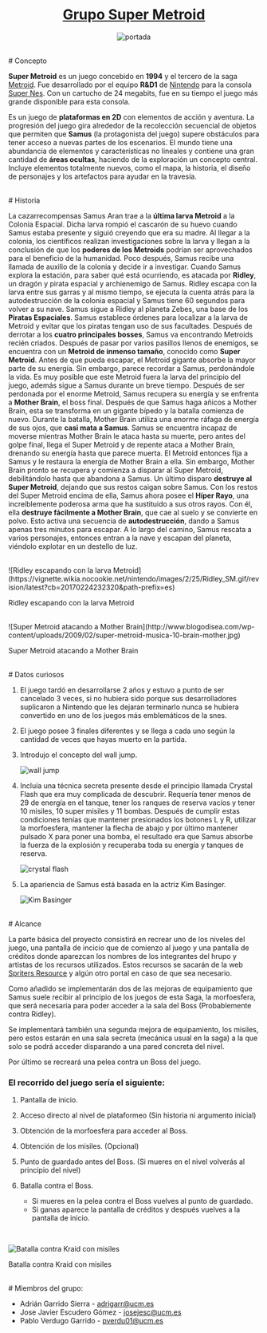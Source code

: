 <center>
  <h1><u>Grupo Super Metroid</u></h1>

![portada](https://vignette.wikia.nocookie.net/metroid/images/d/d6/Super_Metroid_pantalla_inicio_sm.gif/revision/latest?cb=20140318203744&path-prefix=es)
</center>

<br/>
# Concepto

**Super Metroid** es un juego concebido en **1994** y el tercero de la saga [Metroid](https://es.wikipedia.org/wiki/Metroid). Fue desarrollado por el equipo **R&D1** de [Nintendo](https://www.nintendo.es) para la consola [Super Nes](https://es.wikipedia.org/wiki/Super_Nintendo). Con un cartucho de 24 megabits, fue en su tiempo el juego más grande disponible para esta consola.

Es un juego de **plataformas en 2D** con elementos de acción y aventura. La progresión del juego gira alrededor de la recolección secuencial de objetos que permiten que **Samus** (la protagonista del juego) supere obstáculos para tener acceso a nuevas partes de los escenarios. El mundo tiene una abundancia de elementos y características no lineales y contiene una gran cantidad de **áreas ocultas**, haciendo de la exploración un concepto central. Incluye elementos totalmente nuevos, como el mapa, la historia, el diseño de personajes y los artefactos para ayudar en la travesía.

<br/>
# Historia

La cazarrecompensas Samus Aran trae a la **última larva Metroid** a la Colonia Espacial. Dicha larva rompió el cascarón de su huevo cuando Samus estaba presente y siguió creyendo que era su madre. Al llegar a la colonia, los científicos realizan investigaciones sobre la larva y llegan a la conclusión de que los **poderes de los Metroids** podrían ser aprovechados para el beneficio de la humanidad. Poco después, Samus recibe una llamada de auxilio de la colonia y decide ir a investigar. Cuando Samus explora la estación, para saber qué está ocurriendo, es atacada por **Ridley**, un dragón y pirata espacial y archienemigo de Samus. Ridley escapa con la larva entre sus garras y al mismo tiempo, se ejecuta la cuenta atrás para la autodestrucción de la colonia espacial y Samus tiene 60 segundos para volver a su nave. Samus sigue a Ridley al planeta Zebes, una base de los **Piratas Espaciales**. Samus establece órdenes para localizar a la larva de Metroid y evitar que los piratas tengan uso de sus facultades. Después de derrotar a los **cuatro principales bosses**, Samus va encontrando Metroids recién criados. Después de pasar por varios pasillos llenos de enemigos, se encuentra con un **Metroid de inmenso tamaño**, conocido como **Super Metroid**. Antes de que pueda escapar, el Metroid gigante absorbe la mayor parte de su energía. Sin embargo, parece recordar a Samus, perdonándole la vida. Es muy posible que este Metroid fuera la larva del principio del juego, además sigue a Samus durante un breve tiempo. Después de ser perdonada por el enorme Metroid, Samus recupera su energía y se enfrenta a **Mother Brain**, el boss final. Después de que Samus haga añicos  a Mother Brain, esta se transforma en un gigante bípedo y la batalla comienza de nuevo. Durante la batalla, Mother Brain utiliza una enorme ráfaga de energía de sus ojos, que **casi mata a Samus**. Samus se encuentra incapaz de moverse mientras Mother Brain le ataca hasta su muerte, pero antes del golpe final, llega el Super Metroid y de repente ataca a Mother Brain, drenando su energía hasta que parece muerta. El Metroid entonces fija a Samus y le restaura la energía de Mother Brain a ella. Sin embargo, Mother Brain pronto se recupera y comienza a disparar al Super Metroid, debilitándolo hasta que abandona a Samus. Un último disparo **destruye al Super Metroid**, dejando que sus restos caigan sobre Samus. Con los restos del Super Metroid encima de ella, Samus ahora posee el **Híper Rayo**, una increíblemente poderosa arma que ha sustituido a sus otros rayos. Con él, ella **destruye fácilmente a Mother Brain**, que cae al suelo y se convierte en polvo. Esto activa una secuencia de **autodestrucción**, dando a Samus apenas tres minutos para escapar. A lo largo del camino, Samus rescata a varios personajes, entonces entran a la nave y escapan del planeta, viéndolo explotar en un destello de luz.

<br/>
![Ridley escapando con la larva Metroid](https://vignette.wikia.nocookie.net/nintendo/images/2/25/Ridley_SM.gif/revision/latest?cb=20170224232320&path-prefix=es)

Ridley escapando con la larva Metroid

<br/>
![Super Metroid atacando a Mother Brain](http://www.blogodisea.com/wp-content/uploads/2009/02/super-metroid-musica-10-brain-mother.jpg)

Super Metroid atacando a Mother Brain

<br/>
# Datos curiosos

1. El juego tardó en desarrollarse 2 años y estuvo a punto de ser cancelado 3 veces, si no hubiera sido porque sus desarrolladores suplicaron a Nintendo que les dejaran terminarlo nunca se hubiera convertido en uno de los juegos más emblemáticos de la snes.

1. El juego posee 3 finales diferentes y se llega a cada uno según la cantidad de veces que hayas muerto en la partida.

1. Introdujo el concepto del wall jump.

    ![wall jump](https://lh3.googleusercontent.com/-ROOwmRxlpm4/WNL6EcGbm3I/AAAAAAAARFA/cOdbq-fLN608jKM53mzlzHWMbazkcC6LwCJoC/w412-h360/12-who-is-your-favoureite-character-ever.gif)

1. Incluía una técnica secreta presente desde el principio llamada Crystal Flash que era muy complicada de descubrir. Requería tener menos de 29 de energía en el tanque, tener los ranques de reserva vacíos y tener 10 misiles, 10 super misiles y 11 bombas. Después de cumplir estas condiciones tenías que mantener presionados los botones L y R, utilizar la morfoesfera, mantener la flecha de abajo y por último mantener pulsado X para poner una bomba, el resultado era que Samus absorbe la fuerza de la explosión y recuperaba toda su energía y tanques de reserva.

    ![crystal flash](https://i.gifer.com/3H0k.gif)

1. La apariencia de Samus está basada en la actriz Kim Basinger.

    ![Kim Basinger](http://1.bp.blogspot.com/-3DYTDGys2UI/TkZ-h8YymnI/AAAAAAAABKA/DhhaKb2SCPY/s400/Kim+Basinger.jpg)

<br/>
# Alcance

La parte básica del proyecto consistirá en recrear uno de los niveles del juego, una pantalla de incicio que de comienzo al juego y una pantalla de créditos donde aparezcan los nombres de los integrantes del hrupo y artistas de los recursos utilizados. Estos recursos se sacarán de la web [Spriters Resource](https://www.spriters-resource.com/snes/smetroid) y algún otro portal en caso de que sea necesario.

Como añadido se implementarán dos de las mejoras de equipamiento que Samus suele recibir al principio de los juegos de esta Saga, la morfoesfera, que será necesaria para poder acceder a la sala del Boss (Probablemente contra Ridley).

Se implementará también una segunda mejora de equipamiento, los misiles, pero estos estarán en una sala secreta (mecánica usual en la saga) a la que solo se podrá acceder disparando a una pared concreta del nivel.

Por último se recreará una pelea contra un Boss del juego.


### El recorrido del juego sería el siguiente:

1. Pantalla de inicio.

1. Acceso directo al nivel de plataformeo (Sin historia ni argumento inicial)

1. Obtención de la morfoesfera para acceder al Boss.

1. Obtención de los misiles. (Opcional)  

1. Punto de guardado antes del Boss. (Si mueres en el nivel volverás al principio del nivel)

1. Batalla contra el Boss.

    - Si mueres en la pelea contra el Boss vuelves al punto de guardado.
    - Si ganas aparece la pantalla de créditos y después vuelves a la pantalla de inicio.

<br/>

![Batalla contra Kraid con misiles](https://i.redd.it/vg0zu6r8ln2z.gif)

Batalla contra Kraid con misiles

<br/>
# Miembros del grupo:

- Adrián Garrido Sierra - adrigarr@ucm.es
- Jose Javier Escudero Gómez - josejesc@ucm.es
- Pablo Verdugo Garrido - pverdu01@ucm.es

